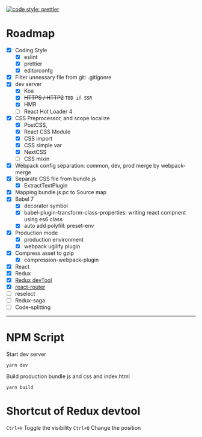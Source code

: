 [![code style: prettier](https://img.shields.io/badge/code_style-prettier-ff69b4.svg?style=flat-square)](https://github.com/prettier/prettier)

# Roadmap

* [x] Coding Style
  * [x] eslint
  * [x] prettier
  * [x] editorconfg
* [x] Filter unnessary file from git: .gitigonre
* [x] dev server
  * [x] Koa
  * [x] ~~HTTPS / HTTP2~~ `TBD if SSR`
  * [x] HMR
  * [ ] React Hot Loader 4
* [x] CSS Preprocessor, and scope localize
  * [x] PostCSS,
  * [x] React CSS Module
  * [x] CSS import
  * [x] CSS simple var
  * [x] NextCSS
  * [ ] CSS mixin
* [x] Webpack config separation: common, dev, prod merge by webpack-merge
* [x] Separate CSS file from bundle.js
  * [x] ExtractTextPlugin
* [x] Mapping bundle.js pc to Source map
* [x] Babel 7
  * [x] decorator symbol
  * [x] babel-plugin-transform-class-properties: writing react compnent using es6 class
  * [x] auto add polyfill: preset-env
* [x] Production mode
  * [x] production environment
  * [x] webpack ugilify plugin
* [x] Compress asset to gzip
  * [x] compression-webpack-plugin
* [x] React
* [x] Redux
* [x] [Redux devTool](https://github.com/gaearon/redux-devtools/blob/master/docs/Walkthrough.md)
* [x] [react-router](https://reacttraining.com/react-router/web/example/no-match)
* [ ] reselect
* [ ] Redux-saga
* [ ] Code-splitting

---

# NPM Script

Start dev server

```
yarn dev
```

Build production bundle js and css and index.html

```
yarn build
```

# Shortcut of Redux devtool

`Ctrl+H` Toggle the visibility
`Ctrl+Q` Change the position


